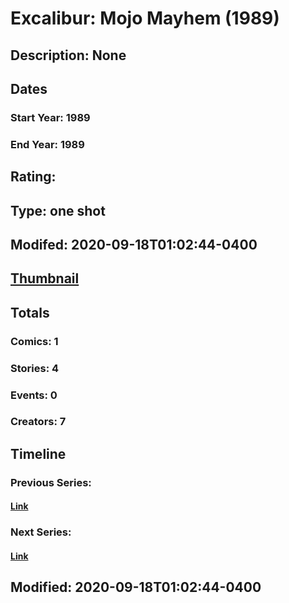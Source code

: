# Excalibur: Mojo Mayhem (1989)
## Description: None
## Dates
### Start Year: 1989
### End Year: 1989
## Rating: 
## Type: one shot
## Modifed: 2020-09-18T01:02:44-0400
## [Thumbnail](http://i.annihil.us/u/prod/marvel/i/mg/b/40/image_not_available.jpg)
## Totals
### Comics: 1
### Stories: 4
### Events: 0
### Creators: 7
## Timeline
### Previous Series: 
#### [Link]()
### Next Series: 
#### [Link]()
## Modified: 2020-09-18T01:02:44-0400